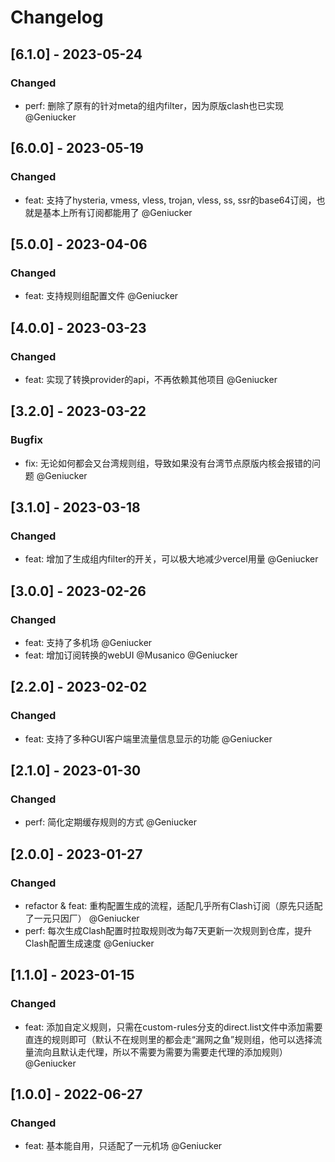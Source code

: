 # Changelog

## [6.1.0] - 2023-05-24
### Changed
- perf: 删除了原有的针对meta的组内filter，因为原版clash也已实现 @Geniucker  

## [6.0.0] - 2023-05-19
### Changed
- feat: 支持了hysteria, vmess, vless, trojan, vless, ss, ssr的base64订阅，也就是基本上所有订阅都能用了 @Geniucker  


## [5.0.0] - 2023-04-06
### Changed
- feat: 支持规则组配置文件 @Geniucker  


## [4.0.0] - 2023-03-23
### Changed
- feat: 实现了转换provider的api，不再依赖其他项目 @Geniucker  


## [3.2.0] - 2023-03-22
### Bugfix
- fix: 无论如何都会又台湾规则组，导致如果没有台湾节点原版内核会报错的问题 @Geniucker  


## [3.1.0] - 2023-03-18
### Changed
- feat: 增加了生成组内filter的开关，可以极大地减少vercel用量 @Geniucker  


## [3.0.0] - 2023-02-26
### Changed
- feat: 支持了多机场 @Geniucker  
- feat: 增加订阅转换的webUI @Musanico @Geniucker  


## [2.2.0] - 2023-02-02
### Changed
- feat: 支持了多种GUI客户端里流量信息显示的功能 @Geniucker  


## [2.1.0] - 2023-01-30
### Changed
- perf: 简化定期缓存规则的方式 @Geniucker  


## [2.0.0] - 2023-01-27
### Changed
- refactor & feat: 重构配置生成的流程，适配几乎所有Clash订阅（原先只适配了一元只因厂） @Geniucker  
- perf: 每次生成Clash配置时拉取规则改为每7天更新一次规则到仓库，提升Clash配置生成速度 @Geniucker  


## [1.1.0] - 2023-01-15
### Changed
- feat: 添加自定义规则，只需在custom-rules分支的direct.list文件中添加需要直连的规则即可（默认不在规则里的都会走“漏网之鱼”规则组，他可以选择流量流向且默认走代理，所以不需要为需要为需要走代理的添加规则） @Geniucker  


## [1.0.0] - 2022-06-27
### Changed
- feat: 基本能自用，只适配了一元机场 @Geniucker  
